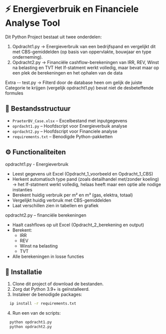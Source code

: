 # ⚡ Energieverbruik en Financiele  Analyse Tool
Dit Python Project bestaat uit twee onderdelen:
1. Opdracht1.py -> Energieverbruik van een bedrijfspand en vergelijkt dit met CBS-gemiddelden (op basis van oppervlakte, bouwjaar en type onderneming).
2. Opdracht2.py -> Financiële cashflow-berekeningen van IRR, REV, Winst na belasting en TVT
Het If-statment werkt volledig, maar bevat maar op een plek de berekeningen en het ophalen van de data

Extra -- test.py -> Filterd door de database heen om gelijk de juiste Categorie te krijgen (vergelijk opdracht1.py) bevat niet de desbeteffende formules

## 📁 Bestandsstructuur

- `PraeterBV_Case.xlsx` – Excelbestand met inputgegevens
- `oprdacht1.py` – Hoofdscript voor Energieverbuik analyse
- `oprdacht2.py` – Hoofdscript voor Financiele analyse
- `requirements.txt` – Benodigde Python-pakketten

## ⚙️ Functionaliteiten
opdracht1.py - Energieverbruik
- Leest gegevens uit Excel (Opdracht_1_voorbeeld en Opdracht_1_CBS)
- Herkent automatisch type pand (zoals detailhandel met/zonder koeling) -> het If-statment werkt volledig, helaas heeft maar een optie alle nodige instanties 
- Berekent huidig verbruik per m² en m³ (gas, elektra, totaal)
- Vergelijkt huidig verbruik met CBS-gemiddelden
- Laat verschillen zien in tabellen en grafiek

opdracht2.py – financiële berekeningen
- Haalt cashflows op uit Excel (Opdracht_2_berekening en output)
- Berekent:
  - IRR 
  - REV
  - Winst na belasting 
  - TVT
- Alle berekeningen in losse functies


## 🚀 Installatie

1. Clone dit project of download de bestanden.
2. Zorg dat Python 3.9+ is geïnstalleerd.
3. Instaleer de benodigde packages:
```bash
  ip install -r requirements.txt 
```
4. Run een van de scripts:
```bash
  python opdracht1.py
  python opdracht2.py
```
